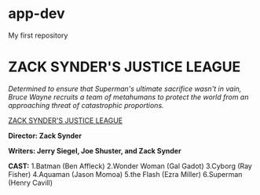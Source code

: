 # app-dev
My first repository
# ZACK SYNDER'S JUSTICE LEAGUE
*Determined to ensure that Superman's ultimate sacrifice wasn't in vain, Bruce Wayne recruits a team of metahumans to protect the world from an approaching threat of catastrophic proportions.*

[ZACK SYNDER'S JUSTICE LEAGUE](https://www.imdb.com/title/tt12361974/)


**Director: Zack Synder**

**Writers: Jerry Siegel, Joe Shuster, and Zack Synder**

**CAST:**
 1.Batman (Ben Affleck) 
 2.Wonder Woman (Gal Gadot)
 3.Cyborg (Ray Fisher)
 4.Aquaman (Jason Momoa)
 5.the Flash (Ezra Miller)
 6.Superman (Henry Cavill)
